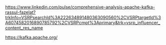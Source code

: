 https://www.linkedin.com/pulse/comprehensive-analysis-apache-kafka-rassul-fazelat?trkInfo=VSRPsearchId%3A222634891480363090560%2CVSRPtargetId%3A6074582016890785792%2CVSRPcmpt%3Aprimary&trk=vsrp_influencer_content_res_name

https://kafka.apache.org/
